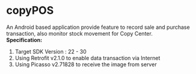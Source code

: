 # copyPOS
An Android based application provide feature to record sale and purchase transaction, also monitor stock movement for Copy Center.<br>
**Specification:**<br>
1. Target SDK Version : 22 - 30
2. Using Retrofit v2.1.0 to enable data transaction via Internet
3. Using Picasso v2.71828 to receive the image from server
